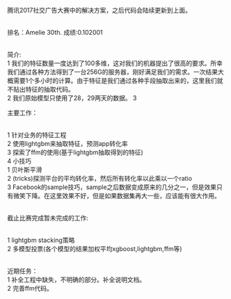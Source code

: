 腾讯2017社交广告大赛中的解决方案，之后代码会陆续更新到上面。<br/><br/>

排名：Amelie 30th. 成绩:0.102001<br/><br/>

简介:<br/>
1 我们的特征数量一度达到了100多维，这对我们的机器提出了很高的要求。所幸我们通过各种方法得到了一台256G的服务器，刚好满足我们的需求。一次结果大概需要1个多小时的计算。由于特征是我们通过各种手段抽取出来的，这里我们就不贴出特征的抽取代码。<br/>
2 我们原始模型只使用了28，29两天的数据。
3

主要工作：<br/><br/>

1 针对业务的特征工程<br/>
2 使用lightgbm来抽取特征，预测app转化率<br/>
3 探索了ffm的使用(基于lightgbm抽取得到的特征)<br/>
4 小技巧<br/>
  1 贝叶斯平滑<br/>
  2 (tricks)探测平台的平均转化率，然后所有转化率以此乘以一个ratio<br/>
  3 Facebook的sample技巧，sample之后数据变成原来的几分之一，但是效果只有微笑下降。在这里效果不好，但是如果数据集再大一些，应该能有很大作用。<br/><br/>

截止比赛完成暂未完成的工作:<br/><br/>

1 lightgbm stacking策略<br/>
2 多模型投票(各个模型的结果加权平均xgboost,lightgbm,ffm等)<br/><br/>

近期任务：<br/>
1 补全工程中缺失，不明确的部分。补全说明文档。<br/>
2 完善ffm代码。<br/> 
